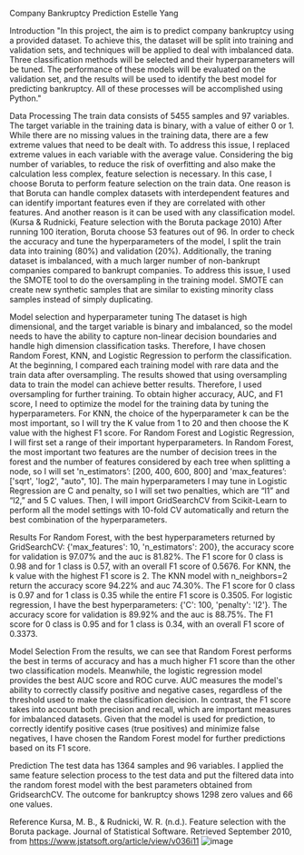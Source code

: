 Company Bankruptcy Prediction 
Estelle Yang


Introduction
"In this project, the aim is to predict company bankruptcy using a provided dataset. To achieve this, the dataset will be split into training and validation sets, and techniques will be applied to deal with imbalanced data. Three classification methods will be selected and their hyperparameters will be tuned. The performance of these models will be evaluated on the validation set, and the results will be used to identify the best model for predicting bankruptcy. All of these processes will be accomplished using Python."


Data Processing
The train data consists of 5455 samples and 97 variables. The target variable in the training data is binary, with a value of either 0 or 1. While there are no missing values in the training data, there are a few extreme values that need to be dealt with. To address this issue, I replaced extreme values in each variable with the average value. 
Considering the big number of variables, to reduce the risk of overfitting and also make the calculation less complex, feature selection is necessary. In this case, I choose Boruta to perform feature selection on the train data. One reason is that Boruta can handle complex datasets with interdependent features and can identify important features even if they are correlated with other features. And another reason is it can be used with any classification model. (Kursa & Rudnicki, Feature selection with the Boruta package 2010) After running 100 iteration, Boruta choose 53 features out of 96.
In order to check the accuracy and tune the hyperparameters of the model, I split the train data into training (80%) and validation (20%). Additionally, the traning dataset is imbalanced, with a much larger number of non-bankrupt companies compared to bankrupt companies. To address this issue, I used the SMOTE tool to do the oversampling in the training model. SMOTE can create new synthetic samples that are similar to existing minority class samples instead of simply duplicating.



Model selection and hyperparameter tuning
The dataset is high dimensional, and the target variable is binary and imbalanced, so the model needs to have the ability to capture non-linear decision boundaries and handle high dimension classification tasks. Therefore, I have chosen Random Forest, KNN, and Logistic Regression to perform the classification.  
At the beginning, I compared each training model with rare data and the train data after oversampling. The results showed that using oversampling data to train the model can achieve better results. Therefore, I used oversampling for further training.
To obtain higher accuracy, AUC, and F1 score, I need to optimize the model for the training data by tuning the hyperparameters. For KNN, the choice of the hyperparameter k can be the most important, so I will try the K value from 1 to 20 and then choose the K value with the highest F1 score. For Random Forest and Logistic Regression, I will first set a range of their important hyperparameters. In Random Forest, the most important two features are the number of decision trees in the forest and the number of features considered by each tree when splitting a node, so I will set 'n_estimators’: [200, 400, 600, 800] and 'max_features’: ['sqrt', 'log2', "auto", 10]. The main hyperparameters I may tune in Logistic Regression are C and penalty, so I will set two penalties, which are “l1” and “l2,” and 5 C values. Then, I will import GridSearchCV from Scikit-Learn to perform all the model settings with 10-fold CV automatically and return the best combination of the hyperparameters.

Results
For Random Forest, with the best hyperparameters returned by GridSearchCV: {'max_features': 10, 'n_estimators': 200}, the accuracy score for validation is 97.07% and the auc is 81.82%. The F1 score for 0 class is 0.98 and for 1 class is 0.57, with an overall F1 score of 0.5676.
For KNN, the k value with the highest F1 score is 2. The KNN model with n_neighbors=2 return the accuracy score 94.22% and auc 74.30%. The F1 score for 0 class is 0.97 and for 1 class is 0.35 while the entire F1 score is 0.3505.
For logistic regression, I have the best hyperparameters: {'C': 100, 'penalty': 'l2'}. The accuracy score for validation is 89.92% and the auc is 88.75%. The F1 score for 0 class is 0.95 and for 1 class is 0.34, with an overall F1 score of 0.3373. 

Model Selection
From the results, we can see that Random Forest performs the best in terms of accuracy and has a much higher F1 score than the other two classification models. Meanwhile, the logistic regression model provides the best AUC score and ROC curve. AUC measures the model's ability to correctly classify positive and negative cases, regardless of the threshold used to make the classification decision. In contrast, the F1 score takes into account both precision and recall, which are important measures for imbalanced datasets. Given that the model is used for prediction, to correctly identify positive cases (true positives) and minimize false negatives, I have chosen the Random Forest model for further predictions based on its F1 score.

Prediction
The test data has 1364 samples and 96 variables. I applied the same feature selection process to the test data and put the filtered data into the random forest model with the best parameters obtained from GridsearchCV. The outcome for bankruptcy shows 1298 zero values and 66 one values.

Reference
Kursa, M. B., & Rudnicki, W. R. (n.d.). Feature selection with the Boruta package. Journal of Statistical Software. Retrieved September 2010, from https://www.jstatsoft.org/article/view/v036i11 
![image](https://github.com/Estellewwww/Company-Bankruptcy-Prediction/assets/118770424/1edd69e4-d861-4c47-b032-da9df45479b9)
